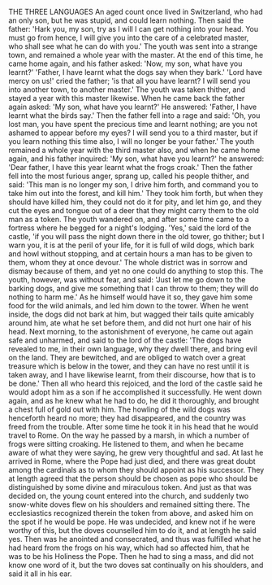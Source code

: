 THE THREE LANGUAGES
An
aged
count
once
lived
in
Switzerland,
who
had
an
only
son,
but
he
was
stupid,
and
could
learn
nothing.
Then
said
the
father:
'Hark
you,
my
son,
try
as
I
will
I
can
get
nothing
into
your
head.
You
must
go
from
hence,
I
will
give
you
into
the
care
of
a
celebrated
master,
who
shall
see
what
he
can
do
with
you.'
The
youth
was
sent
into
a
strange
town,
and
remained
a
whole
year
with
the
master.
At
the
end
of
this
time,
he
came
home
again,
and
his
father
asked:
'Now,
my
son,
what
have
you
learnt?'
'Father,
I
have
learnt
what
the
dogs
say
when
they
bark.'
'Lord
have
mercy
on
us!'
cried
the
father;
'is
that
all
you
have
learnt?
I
will
send
you
into
another
town,
to
another
master.'
The
youth
was
taken
thither,
and
stayed
a
year
with
this
master
likewise.
When
he
came
back
the
father
again
asked:
'My
son,
what
have
you
learnt?'
He
answered:
'Father,
I
have
learnt
what
the
birds
say.'
Then
the
father
fell
into
a
rage
and
said:
'Oh,
you
lost
man,
you
have
spent
the
precious
time
and
learnt
nothing;
are
you
not
ashamed
to
appear
before
my
eyes?
I
will
send
you
to
a
third
master,
but
if
you
learn
nothing
this
time
also,
I
will
no
longer
be
your
father.'
The
youth
remained
a
whole
year
with
the
third
master
also,
and
when
he
came
home
again,
and
his
father
inquired:
'My
son,
what
have
you
learnt?'
he
answered:
'Dear
father,
I
have
this
year
learnt
what
the
frogs
croak.'
Then
the
father
fell
into
the
most
furious
anger,
sprang
up,
called
his
people
thither,
and
said:
'This
man
is
no
longer
my
son,
I
drive
him
forth,
and
command
you
to
take
him
out
into
the
forest,
and
kill
him.'
They
took
him
forth,
but
when
they
should
have
killed
him,
they
could
not
do
it
for
pity,
and
let
him
go,
and
they
cut
the
eyes
and
tongue
out
of
a
deer
that
they
might
carry
them
to
the
old
man
as
a
token.
The
youth
wandered
on,
and
after
some
time
came
to
a
fortress
where
he
begged
for
a
night's
lodging.
'Yes,'
said
the
lord
of
the
castle,
'if
you
will
pass
the
night
down
there
in
the
old
tower,
go
thither;
but
I
warn
you,
it
is
at
the
peril
of
your
life,
for
it
is
full
of
wild
dogs,
which
bark
and
howl
without
stopping,
and
at
certain
hours
a
man
has
to
be
given
to
them,
whom
they
at
once
devour.'
The
whole
district
was
in
sorrow
and
dismay
because
of
them,
and
yet
no
one
could
do
anything
to
stop
this.
The
youth,
however,
was
without
fear,
and
said:
'Just
let
me
go
down
to
the
barking
dogs,
and
give
me
something
that
I
can
throw
to
them;
they
will
do
nothing
to
harm
me.'
As
he
himself
would
have
it
so,
they
gave
him
some
food
for
the
wild
animals,
and
led
him
down
to
the
tower.
When
he
went
inside,
the
dogs
did
not
bark
at
him,
but
wagged
their
tails
quite
amicably
around
him,
ate
what
he
set
before
them,
and
did
not
hurt
one
hair
of
his
head.
Next
morning,
to
the
astonishment
of
everyone,
he
came
out
again
safe
and
unharmed,
and
said
to
the
lord
of
the
castle:
'The
dogs
have
revealed
to
me,
in
their
own
language,
why
they
dwell
there,
and
bring
evil
on
the
land.
They
are
bewitched,
and
are
obliged
to
watch
over
a
great
treasure
which
is
below
in
the
tower,
and
they
can
have
no
rest
until
it
is
taken
away,
and
I
have
likewise
learnt,
from
their
discourse,
how
that
is
to
be
done.'
Then
all
who
heard
this
rejoiced,
and
the
lord
of
the
castle
said
he
would
adopt
him
as
a
son
if
he
accomplished
it
successfully.
He
went
down
again,
and
as
he
knew
what
he
had
to
do,
he
did
it
thoroughly,
and
brought
a
chest
full
of
gold
out
with
him.
The
howling
of
the
wild
dogs
was
henceforth
heard
no
more;
they
had
disappeared,
and
the
country
was
freed
from
the
trouble.
After
some
time
he
took
it
in
his
head
that
he
would
travel
to
Rome.
On
the
way
he
passed
by
a
marsh,
in
which
a
number
of
frogs
were
sitting
croaking.
He
listened
to
them,
and
when
he
became
aware
of
what
they
were
saying,
he
grew
very
thoughtful
and
sad.
At
last
he
arrived
in
Rome,
where
the
Pope
had
just
died,
and
there
was
great
doubt
among
the
cardinals
as
to
whom
they
should
appoint
as
his
successor.
They
at
length
agreed
that
the
person
should
be
chosen
as
pope
who
should
be
distinguished
by
some
divine
and
miraculous
token.
And
just
as
that
was
decided
on,
the
young
count
entered
into
the
church,
and
suddenly
two
snow-white
doves
flew
on
his
shoulders
and
remained
sitting
there.
The
ecclesiastics
recognized
therein
the
token
from
above,
and
asked
him
on
the
spot
if
he
would
be
pope.
He
was
undecided,
and
knew
not
if
he
were
worthy
of
this,
but
the
doves
counselled
him
to
do
it,
and
at
length
he
said
yes.
Then
was
he
anointed
and
consecrated,
and
thus
was
fulfilled
what
he
had
heard
from
the
frogs
on
his
way,
which
had
so
affected
him,
that
he
was
to
be
his
Holiness
the
Pope.
Then
he
had
to
sing
a
mass,
and
did
not
know
one
word
of
it,
but
the
two
doves
sat
continually
on
his
shoulders,
and
said
it
all
in
his
ear.

